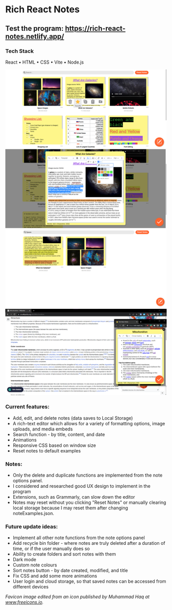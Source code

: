 # Rich React Notes
## Test the program: https://rich-react-notes.netlify.app/
### Tech Stack
React  •  HTML  •  CSS  •  Vite  •  Node.js

![Rich React Notes - Screenshot 1](screenshots/Rich-React-Notes-screenshot-1.png)
![Rich React Notes - Screenshot 2](screenshots/Rich-React-Notes-screenshot-2.png)
![Rich React Notes - Screenshot 3](screenshots/Rich-React-Notes-screenshot-3.png)
![Rich React Notes - Screenshot 3](screenshots/Rich-React-Notes-screenshot-4.png)

### Current features:
- Add, edit, and delete notes (data saves to Local Storage)
- A rich-text editor which allows for a variety of formatting options, image uploads, and media embeds
- Search function - by title, content, and date
- Animations
- Responsive CSS based on window size
- Reset notes to default examples

### Notes:
- Only the delete and duplicate functions are implemented from the note options panel.
- I considered and researched good UX design to implement in the program
- Extensions, such as Grammarly, can slow down the editor
- Notes may reset without you clicking "Reset Notes" or manually clearing local storage because I may reset them after changing noteExamples.json.

### Future update ideas:
- Implement all other note functions from the note options panel
- Add recycle bin folder - where notes are truly deleted after a duration of time, or if the user manually does so
- Ability to create folders and sort notes with them
- Dark mode
- Custom note colours
- Sort notes button - by date created, modified, and title
- Fix CSS and add some more animations
- User login and cloud storage, so that saved notes can be accessed from different devices

*Favicon image edited from an icon published by Muhammad Haq at www.freeicons.io.*
